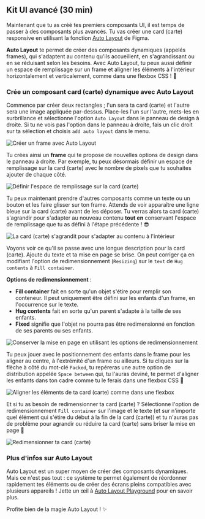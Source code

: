 ## Kit UI avancé (30 min)

Maintenant que tu as créé tes premiers composants UI, il est temps de passer à des composants plus avancés. Tu vas créer une card (carte) responsive en utilisant la fonction [Auto Layout](https://help.figma.com/hc/en-us/articles/360040451373-Create-dynamic-designs-with-Auto-layout) de Figma.

**Auto Layout** te permet de créer des composants dynamiques (appelés frames), qui s'adaptent au contenu qu'ils accueillent, en s'agrandissant ou en se réduisant selon les besoins. Avec Auto Layout, tu peux aussi définir un espace de remplissage sur un frame et aligner les éléments à l'intérieur horizontalement et verticalement, comme dans une flexbox CSS ! 💪

### Crée un composant card (carte) dynamique avec Auto Layout

Commence par créer deux rectangles ; l'un sera ta card (carte) et l'autre sera une image appliquée par-dessus. Place-les l'un sur l'autre, mets-les en surbrillance et sélectionne l'option `Auto Layout` dans le panneau de design à droite. Si tu ne vois pas l'option dans le panneau à droite, fais un clic droit sur ta sélection et choisis `add auto layout` dans le menu.

![Créer un frame avec Auto Layout](https://raw.githubusercontent.com/lewagon/fullstack-images/master/frontend/pds_auto_layout_one.gif)

Tu crées ainsi un **frame** qui te propose de nouvelles options de design dans le panneau à droite. Par exemple, tu peux désormais définir un espace de remplissage sur la card (carte) avec le nombre de pixels que tu souhaites ajouter de chaque côté.

![Définir l'espace de remplissage sur la card (carte)](https://raw.githubusercontent.com/lewagon/fullstack-images/master/frontend/pds_auto_layout_two.png)

Tu peux maintenant prendre d'autres composants comme un texte ou un bouton et les faire glisser sur ton frame. Attends de voir apparaître une ligne bleue sur la card (carte) avant de les déposer. Tu verras alors ta card (carte) s'agrandir pour s'adapter au nouveau contenu **tout en** conservant l'espace de remplissage que tu as défini à l'étape précédente ! 😎

![La card (carte) s'agrandit pour s'adapter au contenu à l'intérieur](https://raw.githubusercontent.com/lewagon/fullstack-images/master/frontend/pds_auto_layout_three.gif)

Voyons voir ce qu'il se passe avec une longue description pour la card (carte). Ajoute du texte et ta mise en page se brise. On peut corriger ça en modifiant l'option de redimensionnement (`Resizing`) sur le `text` de `Hug contents` à `Fill container`.

**Options de redimensionnement** :
- **Fill container** fait en sorte qu'un objet s'étire pour remplir son conteneur. Il peut uniquement être défini sur les enfants d'un frame, en l'occurrence sur le texte.
- **Hug contents** fait en sorte qu'un parent s'adapte à la taille de ses enfants.
- **Fixed** signifie que l'objet ne pourra pas être redimensionné en fonction de ses parents ou ses enfants.

![Conserver la mise en page en utilisant les options de redimensionnement](https://raw.githubusercontent.com/lewagon/fullstack-images/master/frontend/pds_auto_layout_four.gif)

Tu peux jouer avec le positionnement des enfants dans le frame pour les aligner au centre, à l'extrémité d'un frame ou ailleurs. Si tu cliques sur la flèche à côté du mot-clé `Packed`, tu repéreras une autre option de distribution appelée `Space between` qui, tu l'auras deviné, te permet d'aligner les enfants dans ton cadre comme tu le ferais dans une flexbox CSS 🤩

![Aligner les éléments de ta card (carte) comme dans une flexbox](https://raw.githubusercontent.com/lewagon/fullstack-images/master/frontend/pds_auto_layout_five.png)

Et si tu as besoin de redimensionner ta card (carte) ? Sélectionne l'option de redimensionnement `Fill container` sur l'image et le texte (et sur n'importe quel élément qui s'étire du début à la fin de la card (carte)) et tu n'auras pas de problème pour agrandir ou réduire ta card (carte) sans briser la mise en page 🎉

![Redimensionner ta card (carte)](https://raw.githubusercontent.com/lewagon/fullstack-images/master/frontend/pds_auto_layout_six.gif)

### Plus d'infos sur Auto Layout

Auto Layout est un super moyen de créer des composants dynamiques. Mais ce n'est pas tout : ce système te permet également de réordonner rapidement tes éléments ou de créer des écrans pleins compatibles avec plusieurs appareils ! Jette un œil à [Auto Layout Playground](https://www.figma.com/community/file/784448220678228461) pour en savoir plus.

Profite bien de la magie Auto Layout ! ✨
